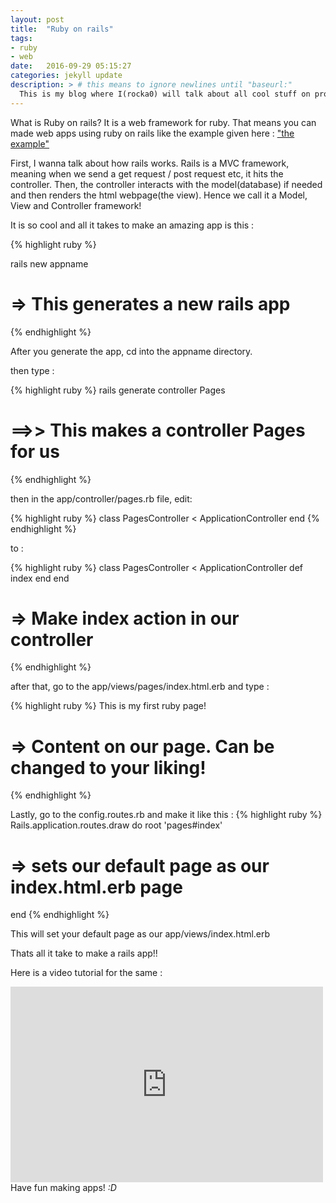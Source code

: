 ```yaml
---
layout: post
title:  "Ruby on rails"
tags:
- ruby
- web
date:   2016-09-29 05:15:27
categories: jekyll update
description: > # this means to ignore newlines until "baseurl:"
  This is my blog where I(rocka0) will talk about all cool stuff on programming
---
```


What is Ruby on rails? It is a web framework for ruby. That means you can made web apps using ruby on rails like the example given here : ["the example"](http://foodpandapp.herokuapp.com)

First, I wanna talk about how rails works. Rails is a MVC framework, meaning when we send a get request / post request etc, it hits the controller. Then, the controller interacts with the model(database) if needed and then renders the html webpage(the view). Hence we call it a Model, View and Controller framework!

It is so cool and all it takes to make an amazing app is this :


{% highlight ruby %}

rails new appname

# => This generates a new rails app

{% endhighlight %}

After you generate the app, cd into the appname directory.

then type :


{% highlight ruby %}
rails generate controller Pages
# ==>> This makes a controller Pages for us
{% endhighlight %}

then in the app/controller/pages.rb file, edit:

{% highlight ruby %}
class PagesController < ApplicationController
end
{% endhighlight %}

to :

{% highlight ruby %}
class PagesController < ApplicationController
  def index
  end
end
# => Make index action in our controller
{% endhighlight %}

after that, go to the app/views/pages/index.html.erb and type :

{% highlight ruby %}
This is my first ruby page!
# => Content on our page. Can be changed to your liking!
{% endhighlight %}

Lastly, go to the config.routes.rb and make it like this :
{% highlight ruby %}
Rails.application.routes.draw do
  root 'pages#index'
  # => sets our default page as our index.html.erb page
end
{% endhighlight %}

This will set your default page as our app/views/index.html.erb

Thats all it take to make a rails app!!


Here is a video tutorial for the same :


<iframe src="https://player.vimeo.com/video/141025380" width="500" height="313" frameborder="0">  </iframe>
Have fun making apps! <em>:D</em>
